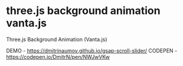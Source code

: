 # three.js background animation vanta.js
Three.js Background Animation (Vanta.js)

DEMO - https://dmitrinaumov.github.io/gsap-scroll-slider/
CODEPEN - https://codepen.io/DmitrN/pen/NWJwVKw